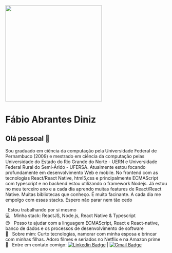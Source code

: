 <img width="300" src="https://avatars.githubusercontent.com/u/62598805?s=460&u=be39aa9d611cfa852f701a36f145d7ba02e62ebd&v=4">


# Fábio Abrantes Diniz

## Olá pessoal 👋
Sou graduado em ciência da computação pela Universidade Federal de Pernambuco (2009) e mestrado em ciência da computação pelas Universidade do Estado do Rio Grande do Norte - UERN e Universidade Federal Rural do Semi-Árido - UFERSA. Atualmente estou focando profundamente em desenvolvimento Web e mobile. No frontend com as tecnologias React/React Native, html5,css e principalmente ECMAScript com typescript e no backend estou utilizando o framework Nodejs. Já estou no meu terceiro ano e a cada dia aprendo muitas features de React/React Native. Muitas bibliotecas que conheço. É muito facinante. A cada dia me empolgo com essas stacks. Espero não parar nem tão cedo


 &nbsp; Estou trabalhando por si mesmo
 <br/> :computer: &nbsp; Minha stack: ReactJS, Node.js, React Native & Typescript
 <br/> :blush: &nbsp; Posso te ajudar com a linguagem ECMAScript, React e React-native, banco de dados e os processos de desenvolvimento de software 
 <br/> 💬  &nbsp; Sobre mim: Curto tecnologias, namorar com minha esposa e brincar com minhas filhas. Adoro filmes e seriados no Netflix e na Amazon prime
 <br/> :email: &nbsp; Entre em contato comigo: [![Linkedin Badge](https://img.shields.io/badge/-fabioabrantes-blue?style=flat-square&logo=Linkedin&logoColor=white&link=https://www.linkedin.com/in/fabio-abrantes-diniz-a1357221/)](https://www.linkedin.com/in/fabio-abrantes-diniz-a1357221/) 
| 
[![Gmail Badge](https://img.shields.io/badge/-fabio.abrantes.diniz@gmail.com-c14438?style=flat-square&logo=Gmail&logoColor=white&link=mailto:fabio.abrantes.diniz@gmail.com)](mailto:fabio.abrantes.diniz@gmail.com)
